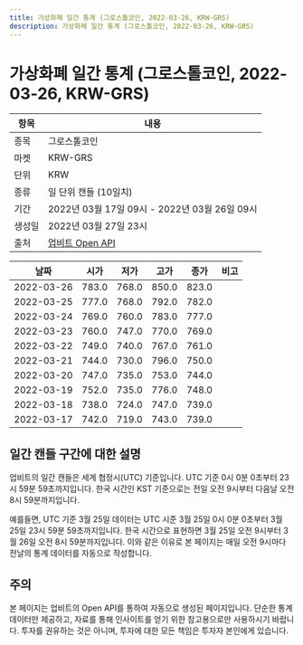 ```yaml
---
title: 가상화폐 일간 통계 (그로스톨코인, 2022-03-26, KRW-GRS)
description: 가상화폐 일간 통계 (그로스톨코인, 2022-03-26, KRW-GRS)
---
```



가상화폐 일간 통계 (그로스톨코인, 2022-03-26, KRW-GRS)
===

|항목|내용|
|--|--|
|종목|그로스톨코인|
|마켓|KRW-GRS|
|단위|KRW|
|종류|일 단위 캔들 (10일치)|
|기간|2022년 03월 17일 09시 - 2022년 03월 26일 09시|
|생성일|2022년 03월 27일 23시|
|출처|[업비트 Open API](https://docs.upbit.com)|


|날짜|시가|저가|고가|종가|비고|
|--|--|--|--|--|--|
|2022-03-26|783.0|768.0|850.0|823.0|    |
|2022-03-25|777.0|768.0|792.0|782.0|    |
|2022-03-24|769.0|760.0|783.0|777.0|    |
|2022-03-23|760.0|747.0|770.0|769.0|    |
|2022-03-22|749.0|740.0|767.0|761.0|    |
|2022-03-21|744.0|730.0|796.0|750.0|    |
|2022-03-20|747.0|735.0|753.0|744.0|    |
|2022-03-19|752.0|735.0|776.0|748.0|    |
|2022-03-18|738.0|724.0|747.0|739.0|    |
|2022-03-17|742.0|719.0|743.0|739.0|    |


일간 캔들 구간에 대한 설명
---


업비트의 일간 캔들은 세계 협정시(UTC) 기준입니다. 
UTC 기준 0시 0분 0초부터 23시 59분 59초까지입니다. 
한국 시간인 KST 기준으로는 전일 오전 9시부터 다음날 오전 8시 59분까지입니다. 


예를들면, UTC 기준 3월 25일 데이터는 UTC 시준 3월 25일 0시 0분 0초부터 3월 25일 23시 59분 59초까지입니다. 
한국 시간으로 표현하면 3월 25일 오전 9시부터 3월 26일 오전 8시 59분까지입니다. 
이와 같은 이유로 본 페이지는 매일 오전 9시마다 전날의 통계 데이터를 자동으로 작성합니다. 


주의
---


본 페이지는 업비트의 Open API를 통하여 자동으로 생성된 페이지입니다. 
단순한 통계 데이터만 제공하고, 자료를 통해 인사이트를 얻기 위한 참고용으로만 사용하시기 바랍니다. 
투자를 권유하는 것은 아니며, 투자에 대한 모든 책임은 투자자 본인에게 있습니다. 
